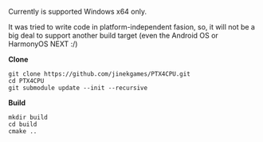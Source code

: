 Currently is supported Windows x64 only.

It was tried to write code in platform-independent fasion, so, it will not be a big deal to support another build target (even the Android OS or HarmonyOS NEXT :/)

**Clone**

```
git clone https://github.com/jinekgames/PTX4CPU.git
cd PTX4CPU
git submodule update --init --recursive
```

**Build**

```
mkdir build
cd build
cmake ..
```

